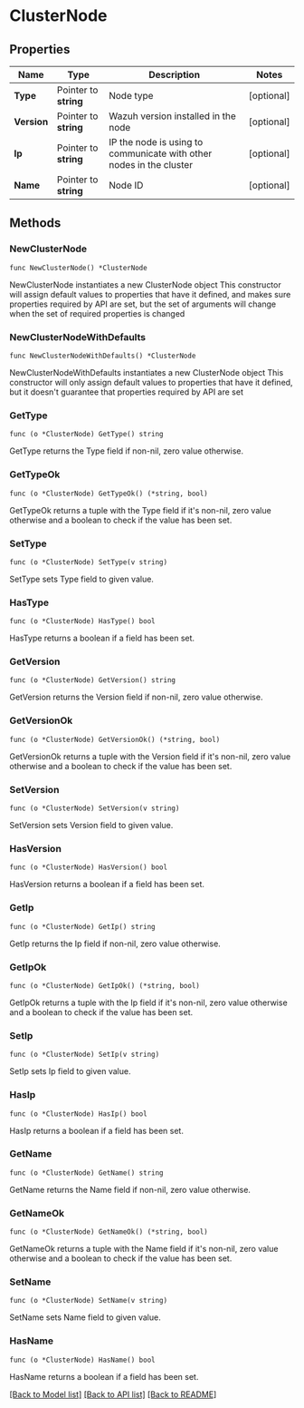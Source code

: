 # ClusterNode

## Properties

Name | Type | Description | Notes
------------ | ------------- | ------------- | -------------
**Type** | Pointer to **string** | Node type | [optional] 
**Version** | Pointer to **string** | Wazuh version installed in the node | [optional] 
**Ip** | Pointer to **string** | IP the node is using to communicate with other nodes in the cluster | [optional] 
**Name** | Pointer to **string** | Node ID | [optional] 

## Methods

### NewClusterNode

`func NewClusterNode() *ClusterNode`

NewClusterNode instantiates a new ClusterNode object
This constructor will assign default values to properties that have it defined,
and makes sure properties required by API are set, but the set of arguments
will change when the set of required properties is changed

### NewClusterNodeWithDefaults

`func NewClusterNodeWithDefaults() *ClusterNode`

NewClusterNodeWithDefaults instantiates a new ClusterNode object
This constructor will only assign default values to properties that have it defined,
but it doesn't guarantee that properties required by API are set

### GetType

`func (o *ClusterNode) GetType() string`

GetType returns the Type field if non-nil, zero value otherwise.

### GetTypeOk

`func (o *ClusterNode) GetTypeOk() (*string, bool)`

GetTypeOk returns a tuple with the Type field if it's non-nil, zero value otherwise
and a boolean to check if the value has been set.

### SetType

`func (o *ClusterNode) SetType(v string)`

SetType sets Type field to given value.

### HasType

`func (o *ClusterNode) HasType() bool`

HasType returns a boolean if a field has been set.

### GetVersion

`func (o *ClusterNode) GetVersion() string`

GetVersion returns the Version field if non-nil, zero value otherwise.

### GetVersionOk

`func (o *ClusterNode) GetVersionOk() (*string, bool)`

GetVersionOk returns a tuple with the Version field if it's non-nil, zero value otherwise
and a boolean to check if the value has been set.

### SetVersion

`func (o *ClusterNode) SetVersion(v string)`

SetVersion sets Version field to given value.

### HasVersion

`func (o *ClusterNode) HasVersion() bool`

HasVersion returns a boolean if a field has been set.

### GetIp

`func (o *ClusterNode) GetIp() string`

GetIp returns the Ip field if non-nil, zero value otherwise.

### GetIpOk

`func (o *ClusterNode) GetIpOk() (*string, bool)`

GetIpOk returns a tuple with the Ip field if it's non-nil, zero value otherwise
and a boolean to check if the value has been set.

### SetIp

`func (o *ClusterNode) SetIp(v string)`

SetIp sets Ip field to given value.

### HasIp

`func (o *ClusterNode) HasIp() bool`

HasIp returns a boolean if a field has been set.

### GetName

`func (o *ClusterNode) GetName() string`

GetName returns the Name field if non-nil, zero value otherwise.

### GetNameOk

`func (o *ClusterNode) GetNameOk() (*string, bool)`

GetNameOk returns a tuple with the Name field if it's non-nil, zero value otherwise
and a boolean to check if the value has been set.

### SetName

`func (o *ClusterNode) SetName(v string)`

SetName sets Name field to given value.

### HasName

`func (o *ClusterNode) HasName() bool`

HasName returns a boolean if a field has been set.


[[Back to Model list]](../README.md#documentation-for-models) [[Back to API list]](../README.md#documentation-for-api-endpoints) [[Back to README]](../README.md)


